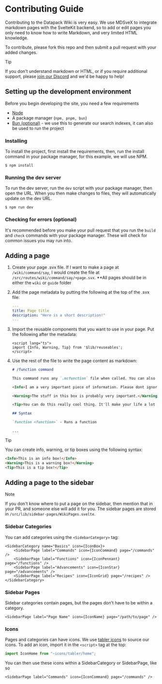 # Contributing Guide

Contributing to the Datapack Wiki is very easy. We use MDSveX to integrate markdown pages with the SvelteKit backend, so to add or edit pages you only need to know how to write Markdown, and very limited HTML knowledge.

To contribute, please fork this repo and then submit a pull request with your added changes.

> [!TIP]
> If you don't understand markdown or HTML, or if you require additional support, please [join our Discord](https://discord.datapackhub.net) and we'd be happy to help!

## Setting up the development environment

Before you begin developing the site, you need a few requirements

- [Node](https://nodejs.org/en)
- A package manager (`npm, pnpm, bun`)
- [Bun (optional)](https://bun.sh) - we use this to generate our search indexes, it can also be used to run the project

### Installing

To install the project, first install the requirements, then, run the install command in your package manager, for this example, we will use NPM.

`$ npm install`

### Running the dev server

To run the dev server, run the `dev` script with your package manager, then open the URL. When you then make changes to files, they will automatically update on the dev URL.

`$ npm run dev`

### Checking for errors (optional)

It's recommended before you make your pull request that you run the `build` and `check` commands with your package manager. These will check for common issues you may run into.

## Adding a page

1. Create your page .svx file. If I want to make a page at `/wiki/command/say`, I would create the file at `/src/routes/wiki/command/say/+page.svx`. **All pages should be in either the `wiki` or `guide` folder

2. Add the page metadata by putting the following at the top of the .svx file:

   ```yml
   ---
   title: Page title
   description: "Here is a short description!"
   ---
   ```

3. Import the reusable components that you want to use in your page. Put the following after the metadata:

   ```svelte
   <script lang="ts">
   import {Info, Warning, Tip} from '$lib/reuseables';
   </script>
   ```

4. Use the rest of the file to write the page content as markdown:

   ```md
   # /function command

   This command runs any `.mcfunction` file when called. You can also pass in a NBT compound or NBT source path.

   <Info>I am a very important piece of information. Please dont ignore me. I'm only smol.</Info>

   <Warning>The stuff in this box is probably very important.</Warning>

   <Tip>You can do this really cool thing. It'll make your life a lot better!</Tip>

   ## Syntax

   `function <function>` - Runs a function

   ...
   ```

> [!TIP]
> You can create info, warning, or tip boxes using the following syntax:
>
> ```md
> <Info>This is an info box!</Info>
> <Warning>This is a warning box!</Warning>
> <Tip>This is a tip box!</Tip>
> ```

## Adding a page to the sidebar

> [!NOTE]
> If you don't know where to put a page on the sidebar, then mention that in your PR, and someone else will add it for you.
> The sidebar pages are stored in `/src/lib/sidebar-pages/WikiPages.svelte`.

### Sidebar Categories

You can add categories using the `<SidebarCategory>` tag:

```svelte
<SidebarCategory name="Basics" icon={IconBox}>
    <SidebarPage label="Commands" icon={IconCommand} page="/commands" />
    <SidebarPage label="Functions" icon={IconPennant} page="/functions" />
    <SidebarPage label="Advancements" icon={IconStar} page="/advancements" />
    <SidebarPage label="Recipes" icon={IconGrid} page="/recipes" />
</SidebarCategory>
```

### Sidebar Pages

Sidebar categories contain pages, but the pages don't have to be within a category.

```svelte
<SidebarPage label="Page Name" icon={IconName} page="/path/to/page" />
```

### Icons

Pages and categories can have icons. We use [tabler icons](https://tabler-icons.io) to source our icons. To add an icon, import it in the `<script>` tag at the top:

```ts
import IconHome from "~icons/tabler/home";
```

You can then use these icons within a SidebarCategory or SidebarPage, like so

```svelte
<SidebarPage label="Commands" icon={IconCommand} page="/commands" />
```

